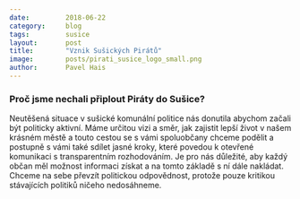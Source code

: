 ```yaml
---
date:         2018-06-22
category:     blog
tags:         susice
layout:       post
title:        "Vznik Sušických Pirátů" 
image:        posts/pirati_susice_logo_small.png
author:       Pavel Hais
---
```


### Proč jsme nechali připlout Piráty do Sušice?

Neutěšená situace v sušické komunální politice nás donutila abychom začali být politicky aktivní. Máme určitou vizi a směr,  jak zajistit lepší život
v našem krásném městě a touto cestou se s vámi spoluobčany chceme podělit a postupně s vámi také sdílet jasné kroky, které povedou k otevřené komunikaci s transparentním rozhodováním. Je pro nás důležité, aby každý občan měl možnost informaci získat a na tomto základě s ní dále nakládat. ​Chceme na sebe převzít politickou odpovědnost, protože pouze kritikou stávajících politiků ničeho nedosáhneme.
 